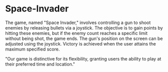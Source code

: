 # Space-Invader
The game, named "Space Invader," involves controlling a gun to shoot enemies by releasing bullets via a joystick. 
The objective is to gain points by hitting these enemies, but if the enemy count reaches a specific limit without being shot, 
the game ends. The gun's position on the screen can be adjusted using the joystick. Victory is achieved when the user attains the maximum specified score.

"Our game is distinctive for its flexibility, granting users the ability to play at their preferred time and location."
